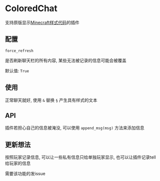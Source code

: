 # ColoredChat

支持原版显示[Minecraft样式代码](https://minecraft-zh.gamepedia.com/%E6%A0%B7%E5%BC%8F%E4%BB%A3%E7%A0%81)的插件

## 配置

`force_refresh`

是否刷新聊天栏的所有内容, 某些无法被记录的信息可能会被覆盖

默认值: `True`

## 使用

正常聊天就好, 使用 `&` 替换 `§` 产生具有样式的文本

## API

插件若担心自己的信息被淹没, 可以使用 `append_msg(msg)` 方法来添加信息

## 更新想法

按照玩家记录信息, 可以让一些私有信息只给单独玩家显示, 也可以让插件记录tell给玩家的信息

需要该功能的发issue

